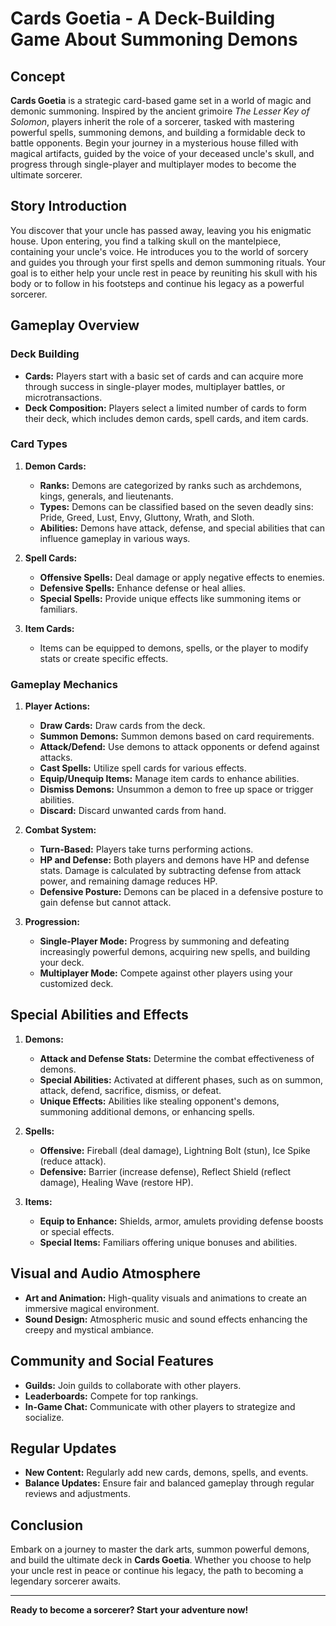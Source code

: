 # Cards Goetia - A Deck-Building Game About Summoning Demons

## Concept

**Cards Goetia** is a strategic card-based game set in a world of magic and demonic summoning. Inspired by the ancient grimoire *The Lesser Key of Solomon*, players inherit the role of a sorcerer, tasked with mastering powerful spells, summoning demons, and building a formidable deck to battle opponents. Begin your journey in a mysterious house filled with magical artifacts, guided by the voice of your deceased uncle's skull, and progress through single-player and multiplayer modes to become the ultimate sorcerer.

## Story Introduction

You discover that your uncle has passed away, leaving you his enigmatic house. Upon entering, you find a talking skull on the mantelpiece, containing your uncle's voice. He introduces you to the world of sorcery and guides you through your first spells and demon summoning rituals. Your goal is to either help your uncle rest in peace by reuniting his skull with his body or to follow in his footsteps and continue his legacy as a powerful sorcerer.

## Gameplay Overview

### Deck Building

- **Cards:** Players start with a basic set of cards and can acquire more through success in single-player modes, multiplayer battles, or microtransactions.
- **Deck Composition:** Players select a limited number of cards to form their deck, which includes demon cards, spell cards, and item cards.

### Card Types

1. **Demon Cards:**
   - **Ranks:** Demons are categorized by ranks such as archdemons, kings, generals, and lieutenants.
   - **Types:** Demons can be classified based on the seven deadly sins: Pride, Greed, Lust, Envy, Gluttony, Wrath, and Sloth.
   - **Abilities:** Demons have attack, defense, and special abilities that can influence gameplay in various ways.

2. **Spell Cards:**
   - **Offensive Spells:** Deal damage or apply negative effects to enemies.
   - **Defensive Spells:** Enhance defense or heal allies.
   - **Special Spells:** Provide unique effects like summoning items or familiars.

3. **Item Cards:**
   - Items can be equipped to demons, spells, or the player to modify stats or create specific effects.

### Gameplay Mechanics

1. **Player Actions:**
   - **Draw Cards:** Draw cards from the deck.
   - **Summon Demons:** Summon demons based on card requirements.
   - **Attack/Defend:** Use demons to attack opponents or defend against attacks.
   - **Cast Spells:** Utilize spell cards for various effects.
   - **Equip/Unequip Items:** Manage item cards to enhance abilities.
   - **Dismiss Demons:** Unsummon a demon to free up space or trigger abilities.
   - **Discard:** Discard unwanted cards from hand.

2. **Combat System:**
   - **Turn-Based:** Players take turns performing actions.
   - **HP and Defense:** Both players and demons have HP and defense stats. Damage is calculated by subtracting defense from attack power, and remaining damage reduces HP.
   - **Defensive Posture:** Demons can be placed in a defensive posture to gain defense but cannot attack.

3. **Progression:**
   - **Single-Player Mode:** Progress by summoning and defeating increasingly powerful demons, acquiring new spells, and building your deck.
   - **Multiplayer Mode:** Compete against other players using your customized deck.

## Special Abilities and Effects

1. **Demons:**
   - **Attack and Defense Stats:** Determine the combat effectiveness of demons.
   - **Special Abilities:** Activated at different phases, such as on summon, attack, defend, sacrifice, dismiss, or defeat.
   - **Unique Effects:** Abilities like stealing opponent's demons, summoning additional demons, or enhancing spells.

2. **Spells:**
   - **Offensive:** Fireball (deal damage), Lightning Bolt (stun), Ice Spike (reduce attack).
   - **Defensive:** Barrier (increase defense), Reflect Shield (reflect damage), Healing Wave (restore HP).

3. **Items:**
   - **Equip to Enhance:** Shields, armor, amulets providing defense boosts or special effects.
   - **Special Items:** Familiars offering unique bonuses and abilities.

## Visual and Audio Atmosphere

- **Art and Animation:** High-quality visuals and animations to create an immersive magical environment.
- **Sound Design:** Atmospheric music and sound effects enhancing the creepy and mystical ambiance.

## Community and Social Features

- **Guilds:** Join guilds to collaborate with other players.
- **Leaderboards:** Compete for top rankings.
- **In-Game Chat:** Communicate with other players to strategize and socialize.

## Regular Updates

- **New Content:** Regularly add new cards, demons, spells, and events.
- **Balance Updates:** Ensure fair and balanced gameplay through regular reviews and adjustments.

## Conclusion

Embark on a journey to master the dark arts, summon powerful demons, and build the ultimate deck in **Cards Goetia**. Whether you choose to help your uncle rest in peace or continue his legacy, the path to becoming a legendary sorcerer awaits.

---

**Ready to become a sorcerer? Start your adventure now!**
